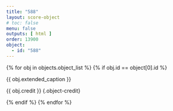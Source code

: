 ```yaml
---
title: "588"
layout: score-object
# toc: false
menu: false
outputs: [ html ]
order: 13900
object:
  - id: "588"
---
```


{% for obj in objects.object_list %}
{% if obj.id == object[0].id %}

{{ obj.extended_caption }}

{{ obj.credit }} {.object-credit}

{% endif %}
{% endfor %}
